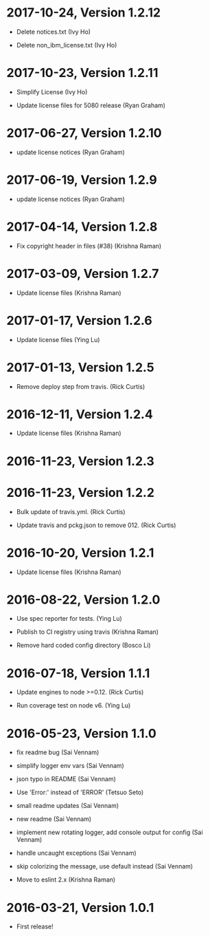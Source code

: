 2017-10-24, Version 1.2.12
==========================

 * Delete notices.txt (Ivy Ho)

 * Delete non_ibm_license.txt (Ivy Ho)


2017-10-23, Version 1.2.11
==========================

 * Simplify License (Ivy Ho)

 * Update license files for 5080 release (Ryan Graham)


2017-06-27, Version 1.2.10
==========================

 * update license notices (Ryan Graham)


2017-06-19, Version 1.2.9
=========================

 * update license notices (Ryan Graham)


2017-04-14, Version 1.2.8
=========================

 * Fix copyright header in files (#38) (Krishna Raman)


2017-03-09, Version 1.2.7
=========================

 * Update license files (Krishna Raman)


2017-01-17, Version 1.2.6
=========================

 * Update license files (Ying Lu)


2017-01-13, Version 1.2.5
=========================

 * Remove deploy step from travis. (Rick Curtis)


2016-12-11, Version 1.2.4
=========================

 * Update license files (Krishna Raman)


2016-11-23, Version 1.2.3
=========================



2016-11-23, Version 1.2.2
=========================

 * Bulk update of travis.yml. (Rick Curtis)

 * Update travis and pckg.json to remove 012. (Rick Curtis)


2016-10-20, Version 1.2.1
=========================

 * Update license files (Krishna Raman)


2016-08-22, Version 1.2.0
=========================

 * Use spec reporter for tests. (Ying Lu)

 * Publish to CI registry using travis (Krishna Raman)

 * Remove hard coded config directory (Bosco Li)


2016-07-18, Version 1.1.1
=========================

 * Update engines to node >=0.12. (Rick Curtis)

 * Run coverage test on node v6. (Ying Lu)


2016-05-23, Version 1.1.0
=========================

 * fix readme bug (Sai Vennam)

 * simplify logger env vars (Sai Vennam)

 * json typo in README (Sai Vennam)

 * Use 'Error:' instead of 'ERROR' (Tetsuo Seto)

 * small readme updates (Sai Vennam)

 * new readme (Sai Vennam)

 * implement new rotating logger, add console output for config (Sai Vennam)

 * handle uncaught exceptions (Sai Vennam)

 * skip colorizing the message, use default instead (Sai Vennam)

 * Move to eslint 2.x (Krishna Raman)


2016-03-21, Version 1.0.1
=========================

 * First release!
